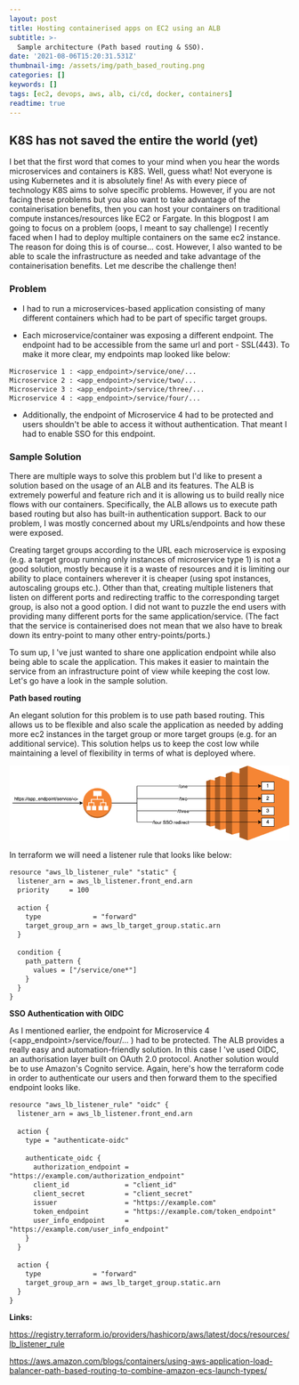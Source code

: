 ```yaml
---
layout: post
title: Hosting containerised apps on EC2 using an ALB
subtitle: >-
  Sample architecture (Path based routing & SSO).
date: '2021-08-06T15:20:31.531Z'
thumbnail-img: /assets/img/path_based_routing.png
categories: []
keywords: []
tags: [ec2, devops, aws, alb, ci/cd, docker, containers]
readtime: true
---
```


## K8S has not saved the entire the world (yet)

I bet that the first word that comes to your mind when you hear the words microservices and containers is K8S. Well, guess what! Not everyone is using Kubernetes and it is absolutely fine! As with every piece of technology K8S aims to solve specific problems. However, if you are not facing these problems but you also want to take advantage of the containerisation benefits, then you can host your containers on traditional compute instances/resources like EC2 or Fargate. In this blogpost I am going to focus on a problem (oops, I meant to say challenge) I recently faced when I had to deploy multiple containers on the same ec2 instance. The reason for doing this is of course... cost. However, I also wanted to be able to scale the infrastructure as needed and take advantage of the containerisation benefits. Let me describe the challenge then!

### Problem

- I had to run a microservices-based application consisting of many different containers which had to be part of specific target groups.

- Each microservice/container was exposing a different endpoint. The endpoint had to be accessible from the same url and port - SSL(443). To make it more clear, my endpoints map  looked like below:

```
Microservice 1 : <app_endpoint>/service/one/...
Microservice 2 : <app_endpoint>/service/two/...
Microservice 3 : <app_endpoint>/service/three/...
Microservice 4 : <app_endpoint>/service/four/...
```

- Additionally, the endpoint of Microservice 4 had to be protected and users shouldn't be able to access it without authentication. That meant I had to enable SSO for this endpoint.

### Sample Solution

There are multiple ways to solve this problem but I'd like to present a solution based on the usage of an ALB and its features. The ALB is extremely powerful and feature rich and it is allowing us to build really nice flows with our containers. Specifically, the ALB allows us to execute path based routing but also has built-in authentication support. Back to our problem, I was mostly concerned about my URLs/endpoints and how these were exposed.

Creating target groups according to the URL each microservice is exposing (e.g. a target group running only instances of microservice type 1) is not a good solution, mostly because it is a waste of resources and it is limiting our ability to place containers wherever it is cheaper (using spot instances, autoscaling groups etc.). Other than that, creating multiple listeners that listen on different ports and redirecting traffic to the corresponding target group, is also not a good option. I did not want to puzzle the end users with providing many different ports for the same application/service. (The fact that the service is containerised does not mean that we also have to break down its entry-point to many other entry-points/ports.)

To sum up, I 've just wanted to share one application endpoint while also being able to scale the application. This makes it easier to maintain the service from an infrastructure point of view while keeping the cost low. Let's go have a look in the sample solution.

**Path based routing**

An elegant solution for this problem is to use path based routing. This allows us to be flexible and also scale the application as needed by adding more ec2 instances in the target group or more target groups (e.g. for an additional service). This solution helps us to keep the cost low while maintaining a level of flexibility in terms of what is deployed where.

<p align="center">
  <img src="/assets/img/path_based_routing.png">
</p>


In terraform we will need a listener rule that looks like below:

```
resource "aws_lb_listener_rule" "static" {
  listener_arn = aws_lb_listener.front_end.arn
  priority     = 100

  action {
    type             = "forward"
    target_group_arn = aws_lb_target_group.static.arn
  }

  condition {
    path_pattern {
      values = ["/service/one*"]
    }
  }
}
```

**SSO Authentication with OIDC**

As I mentioned earlier, the endpoint for Microservice 4 (<app_endpoint>/service/four/... ) had to be protected. The ALB provides a really
easy and automation-friendly solution. In this case I 've used OIDC, an authorisation layer built on OAuth 2.0 protocol. Another solution would be to use Amazon's Cognito service. Again, here's how the terraform code in order to authenticate our users and then forward them to the specified endpoint looks like.

```
resource "aws_lb_listener_rule" "oidc" {
  listener_arn = aws_lb_listener.front_end.arn

  action {
    type = "authenticate-oidc"

    authenticate_oidc {
      authorization_endpoint = "https://example.com/authorization_endpoint"
      client_id              = "client_id"
      client_secret          = "client_secret"
      issuer                 = "https://example.com"
      token_endpoint         = "https://example.com/token_endpoint"
      user_info_endpoint     = "https://example.com/user_info_endpoint"
    }
  }

  action {
    type             = "forward"
    target_group_arn = aws_lb_target_group.static.arn
  }
}
```


**Links:**

<https://registry.terraform.io/providers/hashicorp/aws/latest/docs/resources/lb_listener_rule>

<https://aws.amazon.com/blogs/containers/using-aws-application-load-balancer-path-based-routing-to-combine-amazon-ecs-launch-types/>
